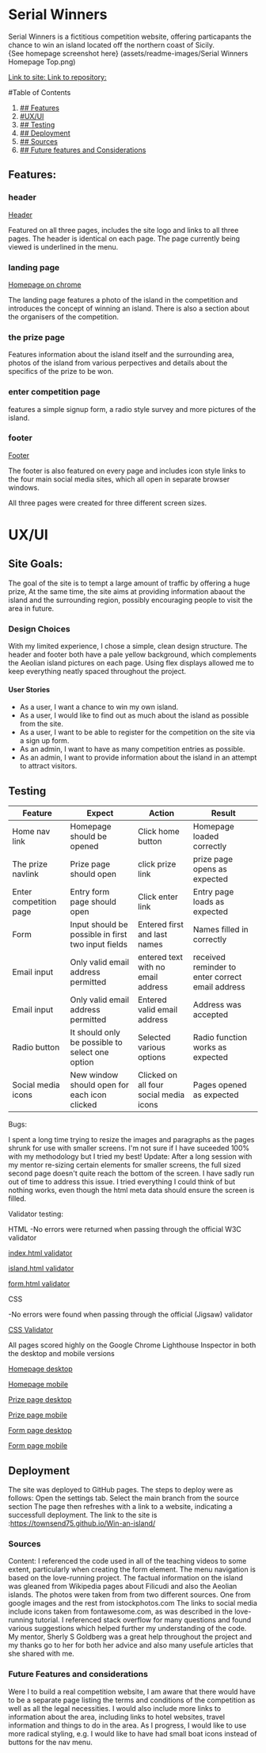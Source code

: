 # Serial Winners

Serial Winners is a fictitious competition website, offering particapants the chance to win an island located off the northern coast of Sicily.  
{See homepage screenshot here} (assets/readme-images/Serial Winners Homepage Top.png)

[Link to site: ](https://townsend75.github.io/Win-an-island/)
[Link to repository:](https://github.com/townsend75/Win-an-island.git)

#Table of Contents

1. [## Features](https://github.com/townsend75/Win-an-island/blob/main/readme.md#features)
2. [#UX/UI](https://github.com/townsend75/Win-an-island/blob/main/readme.md#uxui)
3. [## Testing](https://github.com/townsend75/Win-an-island/blob/main/readme.md#testing)
4. [## Deployment](https://github.com/townsend75/Win-an-island/blob/main/readme.md#deployment)
5. [## Sources](https://github.com/townsend75/Win-an-island/blob/main/readme.md#sources)
6. [## Future features and Considerations](https://github.com/townsend75/Win-an-island/blob/main/readme.md#future-features-and-considerations)

## Features:

### header

[Header](assets/images/Header.png)

Featured on all three pages, includes the site logo and links to all three pages. The header is identical on each page. The page currently being viewed is underlined in the menu.

### landing page

[Homepage on chrome](assets/images/Homepage%20Google%20Chrome.png)

The landing page features a photo of the island in the competition and introduces the concept of winning an island. There is also a section about the organisers of the competition.

### the prize page

Features information about the island itself and the surrounding area, photos of the island from various perpectives and details about the specifics of the prize to be won.

### enter competition page

features a simple signup form, a radio style survey and more pictures of the island.

### footer

[Footer](assets/images/Footer.png)

The footer is also featured on every page and includes icon style links to the four main social media sites, which all open in separate browser windows.

All three pages were created for three different screen sizes.

# UX/UI

## Site Goals:

The goal of the site is to tempt a large amount of traffic by offering a huge prize, At the same time, the site aims at providing information abaout the island and the surrounding region, possibly encouraging people to visit the area in future.

### Design Choices

With my limited experience, I chose a simple, clean design structure. The header and footer both have a pale yellow background, which complements the Aeolian island pictures on each page. Using flex displays allowed me to keep everything neatly spaced throughout the project.

#### User Stories

- As a user, I want a chance to win my own island.
- As a user, I would like to find out as much about the island as possible from the site.
- As a user, I want to be able to register for the competition on the site via a sign up form.
- As an admin, I want to have as many competition entries as possible.
- As an admin, I want to provide information about the island in an attempt to attract visitors.

## Testing

| Feature                | Expect                                             | Action                                 | Result                                           |
| ---------------------- | -------------------------------------------------- | -------------------------------------- | ------------------------------------------------ |
| Home nav link          | Homepage should be opened                          | Click home button                      | Homepage loaded correctly                        |
| The prize navlink      | Prize page should open                             | click prize link                       | prize page opens as expected                     |
| Enter competition page | Entry form page should open                        | Click enter link                       | Entry page loads as expected                     |
| Form                   | Input should be possible in first two input fields | Entered first and last names           | Names filled in correctly                        |
| Email input            | Only valid email address permitted                 | entered text with no email address     | received reminder to enter correct email address |
| Email input            | Only valid email address permitted                 | Entered valid email address            | Address was accepted                             |
| Radio button           | It should only be possible to select one option    | Selected various options               | Radio function works as expected                 |
| Social media icons     | New window should open for each icon clicked       | Clicked on all four social media icons | Pages opened as expected                         |

Bugs:

I spent a long time trying to resize the images and paragraphs as the pages shrunk for use with smaller screens. I'm not sure if I have suceeded 100% with my methodology but I tried my best!
Update: After a long session with my mentor re-sizing certain elements for smaller screens, the full sized second page doesn't quite reach the bottom of the screen. I have sadly run out of time to address this issue. I tried everything I could think of but nothing works, even though the html meta data should ensure the screen is filled.

Validator testing:

HTML
-No errors were returned when passing through the official W3C validator

[index.html validator](assets/images/Index.html%20validator.png)

[island.html validator](assets/images/island.html%20validator.png)

[form.html validator](assets/images/Form.html%20validator.png)

CSS

-No errors were found when passing through the official (Jigsaw) validator

[CSS Validator](assets/images/CSS%20Validator.png)

All pages scored highly on the Google Chrome Lighthouse Inspector in both the desktop and mobile versions

[Homepage desktop](assets/images/Homepage%20desktop.png)

[Homepage mobile](assets/images/Homepage%20mobile.png)

[Prize page desktop](assets/images/Prize%20page%20desktop.png)

[Prize page mobile](assets/images/Prize%20page%20mobile.png)

[Form page desktop](assets/images/Form%20page%20desktop.png)

[Form page mobile](assets/images/Form%20page%20mobile.png)

## Deployment

The site was deployed to GitHub pages. The steps to deploy were as follows:
Open the settings tab.
Select the main branch from the source section
The page then refreshes with a link to a website, indicating a successfull deployment.
The link to the site is :https://townsend75.github.io/Win-an-island/

### Sources

Content:
I referenced the code used in all of the teaching videos to some extent, particularly when creating the form element. The menu navigation is based on the love-running project.
The factual information on the island was gleaned from Wikipedia pages about Filicudi and also the Aeolian islands.
The photos were taken from from two different sources. One from google images and the rest from istockphotos.com
The links to social media include icons taken from fontawesome.com, as was described in the love-running tutorial.
I referenced stack overflow for many questions and found various suggestions which helped further my understanding of the code. 
My mentor, Sherly S Goldberg was a great help throughout the project and my thanks go to her for both her advice and also many usefule articles that she shared with me. 

### Future Features and considerations

Were I to build a real competition website, I am aware that there would have to be a separate page listing the terms and conditions of the competition as well as all the legal necessities.
I would also include more links to information about the area, including links to hotel websites, travel information and things to do in the area.
As I progress, I would like to use more radical styling, e.g. I would like to have had small boat icons instead of buttons for the nav menu.
